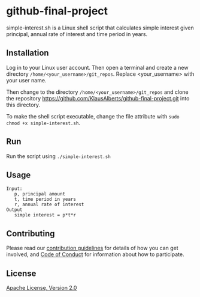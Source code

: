 # github-final-project

simple-interest.sh is a Linux shell script that calculates simple interest given principal,
annual rate of interest and time period in years.

## Installation

Log in to your Linux user account. Then open a terminal and create a new directory ```/home/<your_username>/git_repos```.
Replace <your_username> with your user name.

Then change to the directory ```/home/<your_username>/git_repos``` and clone the repository 
https://github.com/KlausAlberts/github-final-project.git into this directory.

To make the shell script executable, change the file attribute with ```sudo chmod +x simple-interest.sh```.

## Run

Run the script using ```./simple-interest.sh```

## Usage

```
Input:
   p, principal amount
   t, time period in years
   r, annual rate of interest
Output
   simple interest = p*t*r
```

## Contributing   

Please read our [contribution guidelines](./CONTRIBUTING.md) for details of how you can get involved, 
and [Code of Conduct](./CODE_OF_CONDUCT.md) for information about how to participate.

## License

[Apache License, Version 2.0](https://www.apache.org/licenses/LICENSE-2.0)
